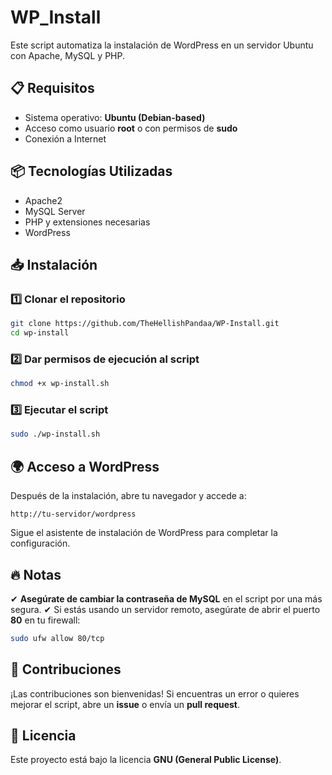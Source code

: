 # WP_Install

Este script automatiza la instalación de WordPress en un servidor Ubuntu con Apache, MySQL y PHP.

## 📋 Requisitos
- Sistema operativo: **Ubuntu (Debian-based)**
- Acceso como usuario **root** o con permisos de **sudo**
- Conexión a Internet

## 📦 Tecnologías Utilizadas
- Apache2
- MySQL Server
- PHP y extensiones necesarias
- WordPress

## 📥 Instalación
### 1️⃣ Clonar el repositorio
```bash
git clone https://github.com/TheHellishPandaa/WP-Install.git
cd wp-install
```

### 2️⃣ Dar permisos de ejecución al script
```bash
chmod +x wp-install.sh
```

### 3️⃣ Ejecutar el script
```bash
sudo ./wp-install.sh
```


## 🌍 Acceso a WordPress
Después de la instalación, abre tu navegador y accede a:
```plaintext
http://tu-servidor/wordpress
```
Sigue el asistente de instalación de WordPress para completar la configuración.

## 🔥 Notas
✔ **Asegúrate de cambiar la contraseña de MySQL** en el script por una más segura.
✔ Si estás usando un servidor remoto, asegúrate de abrir el puerto **80** en tu firewall:
```bash
sudo ufw allow 80/tcp
```

## 🤝 Contribuciones
¡Las contribuciones son bienvenidas! Si encuentras un error o quieres mejorar el script, abre un **issue** o envía un **pull request**.

## 📄 Licencia
Este proyecto está bajo la licencia **GNU (General Public License)**.

